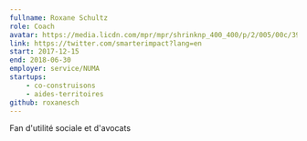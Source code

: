 ```yaml
---
fullname: Roxane Schultz
role: Coach
avatar: https://media.licdn.com/mpr/mpr/shrinknp_400_400/p/2/005/00c/39a/028a25f.jpg
link: https://twitter.com/smarterimpact?lang=en
start: 2017-12-15
end: 2018-06-30
employer: service/NUMA
startups:
    - co-construisons
    - aides-territoires
github: roxanesch
---
```


Fan d'utilité sociale et d'avocats

